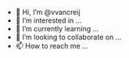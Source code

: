 - 👋 Hi, I’m @vvancreij
- 👀 I’m interested in ...
- 🌱 I’m currently learning ...
- 💞️ I’m looking to collaborate on ...
- 📫 How to reach me ...

<!---
vvancreij/vvancreij is a ✨ special ✨ repository because its `README.md` (this file) appears on your GitHub profile.
You can click the Preview link to take a look at your changes.
--->
